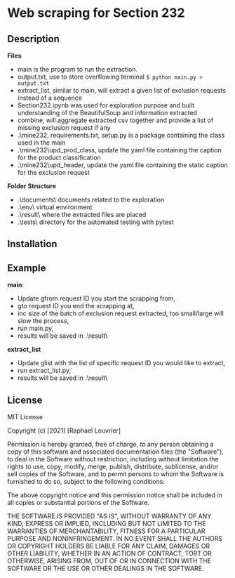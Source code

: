# Web scraping for Section 232

## Description
**Files**
* main is the program to run the extraction.  
* output.txt, use to store overflowing terminal `$ python main.py > output.txt`
* extract_list, similar to main, will extract a given list of exclusion requests instead of a sequence  
* Section232.ipynb was used for exploration purpose and built understanding of the BeautifulSoup and information extracted
* combine, will aggregate extracted csv together and provide a list of missing exclusion request if any
* .\mine232\, requirements.txt, setup.py is a package containing the class used in the main
* .\mine232\upd_prod_class, update the yaml file containing the caption for the product classification
* .\mine232\upd_header, update the yaml file containing the static caption for the exclusion request

**Folder Structure**
* .\documents\ documents related to the exploration
* .\env\ virtual environment
* .\result\ where the extracted files are placed
* .\tests\ directory for the automated testing with pytest

## Installation

## Example
__main__: 
* Update gfrom request ID you start the scrapping from, 
* gto request ID you end the scrapping at, 
* inc size of the batch of exclusion request extracted, too small/large will slow the process,
* run main.py, 
* results will be saved in .\result\

__extract_list__
* Update glist with the list of specific request ID you would like to extract,
* run extract_list.py, 
* results will be saved in .\result\

## License
MIT License

Copyright (c) [2021] [Raphael Louvrier]

Permission is hereby granted, free of charge, to any person obtaining a copy
of this software and associated documentation files (the "Software"), to deal
in the Software without restriction, including without limitation the rights
to use, copy, modify, merge, publish, distribute, sublicense, and/or sell
copies of the Software, and to permit persons to whom the Software is
furnished to do so, subject to the following conditions:

The above copyright notice and this permission notice shall be included in all
copies or substantial portions of the Software.

THE SOFTWARE IS PROVIDED "AS IS", WITHOUT WARRANTY OF ANY KIND, EXPRESS OR
IMPLIED, INCLUDING BUT NOT LIMITED TO THE WARRANTIES OF MERCHANTABILITY,
FITNESS FOR A PARTICULAR PURPOSE AND NONINFRINGEMENT. IN NO EVENT SHALL THE
AUTHORS OR COPYRIGHT HOLDERS BE LIABLE FOR ANY CLAIM, DAMAGES OR OTHER
LIABILITY, WHETHER IN AN ACTION OF CONTRACT, TORT OR OTHERWISE, ARISING FROM,
OUT OF OR IN CONNECTION WITH THE SOFTWARE OR THE USE OR OTHER DEALINGS IN THE
SOFTWARE. 